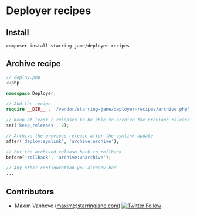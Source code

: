 # Deployer recipes

## Install

`composer install starring-jane/deployer-recipes`

## Archive recipe

```php
// deploy.php
<?php

namespace Deployer;

// Add the recipe
require __DIR__ . '/vendor/starring-jane/deployer-recipes/archive.php';

// Keep at least 2 releases to be able to archive the previous release
set('keep_releases', 2);

// Archive the previous release after the symlink update
after('deploy:symlink', 'archive:archive');

// Put the archived release back to rollback
before('rollback', 'archive:unarchive');

// Any other configuration you already had
...
```

## Contributors

* Maxim Vanhove (maxim@starringjane.com) [![Twitter Follow](https://img.shields.io/twitter/follow/MrMaximVanhove.svg?style=social&logo=twitter&label=Follow)](https://twitter.com/MrMaximVanhove)
